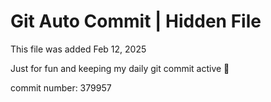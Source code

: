 # Git Auto Commit | Hidden File

This file was added Feb 12, 2025

Just for fun and keeping my daily git commit active 🤪

commit number: 379957
